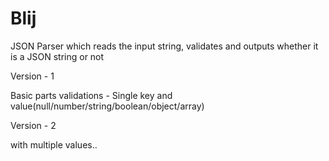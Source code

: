 # Blij

JSON Parser which reads the input string, validates and outputs whether it is a JSON string or not

Version - 1

Basic parts validations - Single key and value(null/number/string/boolean/object/array)

Version - 2

with multiple values..
